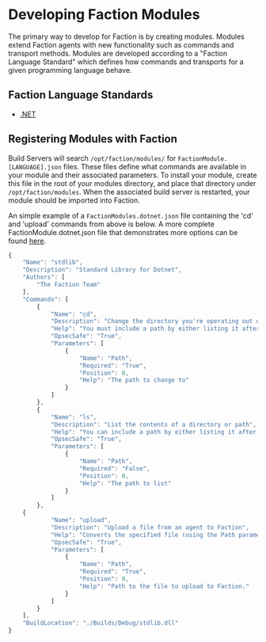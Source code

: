 # Developing Faction Modules

The primary way to develop for Faction is by creating modules. Modules extend Faction agents with new functionality such as commands and transport methods. Modules are developed according to a "Faction Language Standard" which defines how commands and transports for a given programming language behave.

## Faction Language Standards

* [.NET](dotnet.md)

## Registering Modules with Faction

Build Servers will search `/opt/faction/modules/` for `FactionModule.[LANGUAGE].json` files. These files define what commands are available in your module and their associated parameters. To install your module, create this file in the root of your modules directory, and place that directory under `/opt/faction/modules`. When the associated build server is restarted, your module should be imported into Faction.

An simple example of a `FactionModules.dotnet.json` file containing the 'cd' and 'upload' commands from above is below. A more complete FactionModule.dotnet.json file that demonstrates more options can be found [here](https://github.com/FactionC2/Modules-Dotnet/blob/master/StandardLibrary/FactionModule.dotnet.json).

```javascript
{
    "Name": "stdlib",
    "Description": "Standard Library for Dotnet",
    "Authors": [
        "The Faction Team"
    ],
    "Commands": [
        {
            "Name": "cd",
            "Description": "Change the directory you're operating out of",
            "Help": "You must include a path by either listing it after the command (`cd C:\\Foo`) or with the path parameter (`cd /path:C:\\Foo`)",
            "OpsecSafe": "True",
            "Parameters": [
                {
                    "Name": "Path",
                    "Required": "True",
                    "Position": 0,
                    "Help": "The path to change to"
                }
            ]
        },
        {
            "Name": "ls",
            "Description": "List the contents of a directory or path",
            "Help": "You can include a path by either listing it after the command (ls C:\\Foo) or with the path parameter (ls /path:C:\\Foo)",
            "OpsecSafe": "True",
            "Parameters": [
                {
                    "Name": "Path",
                    "Required": "False",
                    "Position": 0,
                    "Help": "The path to list"
                }
            ]
        },
    {
            "Name": "upload",
            "Description": "Upload a file from an agent to Faction",
            "Help": "Converts the specified file (using the Path parameter) to a base64 encoded string and sends it back to faction where it is converted back and written to disk. Note: There is a 300mb limit on files that can be uploaded to Faction.",
            "OpsecSafe": "True",
            "Parameters": [
                {
                    "Name": "Path",
                    "Required": "True",
                    "Position": 0,
                    "Help": "Path to the file to upload to Faction."
                }
            ]
        }
    ],
    "BuildLocation": "./Builds/Debug/stdlib.dll"
}
```

